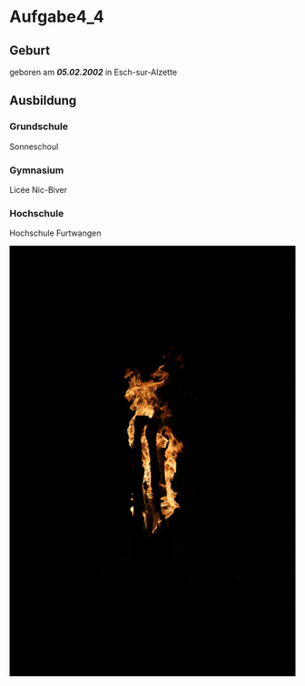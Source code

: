 # Aufgabe4_4

## Geburt

geboren am ***05.02.2002*** in Esch-sur-Alzette

## Ausbildung

### Grundschule

Sonneschoul

### Gymnasium

Licée Nic-Biver

### Hochschule

Hochschule Furtwangen

![Bild konnte nicht geladen werden](https://github.com/JoScholtes/Aufgabe4_1/blob/jo-zweig/IMG_9786.jpg "Feuer")
